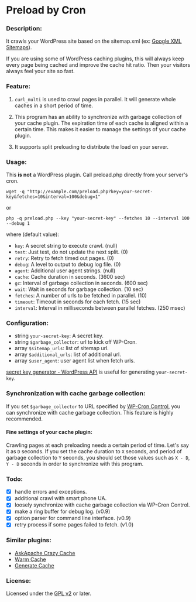 Preload by Cron
===============

### Description:
It crawls your WordPress site based on the sitemap.xml (ex: [Google XML Sitemaps][GXS]).

If you are using some of WordPress caching plugins, this will always keep 
every page being cached and improve the cache hit ratio. Then your visitors 
always feel your site so fast.

### Feature:
1. `curl_multi` is used to crawl pages in parallel. It will generate whole 
   caches in a short period of time.

2. This program has an ability to synchronize with garbage collection of your 
   cache plugin. The expiration time of each cache is aligned within a certain 
   time. This makes it easier to manage the settings of your cache plugin.

3. It supports split preloading to distribute the load on your server.

### Usage:
This **is not** a WordPress plugin.
Call preload.php directly from your server's cron.

	wget -q "http://example.com/preload.php?key=your-secret-key&fetches=10&interval=100&debug=1"

or

	php -q preload.php --key "your-secret-key" --fetches 10 --interval 100 --debug 1

where (default value):

* `key`: A secret string to execute crawl. (null)
* `test`: Just test, do not update the next split. (0)
* `retry`: Retry to fetch timed out pages. (0)
* `debug`: A level to output to debug log file. (0)
* `agent`: Additional user agent strings. (null)
* `cache`: Cache duration in seconds. (3600 sec)
* `gc`: Interval of garbage collection in seconds. (600 sec)
* `wait`: Wait in seconds for garbage collection. (10 sec)
* `fetches`: A number of urls to be fetched in parallel. (10)
* `timeout`: Timeout in seconds for each fetch. (15 sec)
* `interval`: Interval in milliseconds between parallel fetches. (250 msec)

### Configuration:
* string `your-secret-key`: A secret key.
* string `$garbage_collector`: url to kick off WP-Cron.
* array `$sitemap_urls`: list of sitemap url.
* array `$additional_urls`: list of additional url.
* array `$user_agent`: user agent list when fetch urls.

[secret key generator - WordPress API][SKG] is useful for generating `your-secret-key`.

### Synchronization with cache garbage collection:
If you set `$garbage_collector` to URL specified by [WP-Cron Control][WCC], 
you can synchronize with cache garbage collection. 
This feature is highly recommended.

#### Fine settings of your cache plugin:
Crawling pages at each preloading needs a certain period of time.
Let's say it as `D` seconds. If you set the cache duration to `X` seconds, 
and period of garbage collection to `Y` seconds, you should set those values 
such as `X - D`, `Y - D` seconds in order to synchronize with this program.

### Todo:
- [x] handle errors and exceptions.
- [x] additional crawl with smart phone UA.
- [x] loosely synchronize with cache garbage collection via WP-Cron Control.
- [x] make a ring buffer for debug log. (v0.9)
- [x] option parser for command line interface. (v0.9)
- [x] retry process if some pages failed to fetch. (v1.0)

### Similar plugins:
- [AskApache Crazy Cache][ACC]
- [Warm Cache][WMC]
- [Generate Cache][GEN]

### License:
Licensed under the [GPL v2][GPL] or later.

[GXS]: http://wordpress.org/extend/plugins/google-sitemap-generator/
[SKG]: https://api.wordpress.org/secret-key/1.1/
[WCC]: http://wordpress.org/extend/plugins/wp-cron-control/
[ACC]: http://wordpress.org/extend/plugins/askapache-crazy-cache/
[WMC]: http://wordpress.org/extend/plugins/warm-cache/
[GEN]: http://wordpress.org/extend/plugins/generate-cache/
[GPL]: http://www.gnu.org/licenses/gpl-2.0.html
